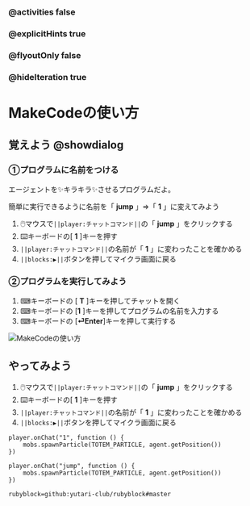 ### @activities false
### @explicitHints true
### @flyoutOnly false 
### @hideIteration true

# MakeCodeの使い方
<!-- ====================== -->
##  覚えよう @showdialog
### ①プログラムに名前をつける
エージェントを✨キラキラ✨させるプログラムだよ。

簡単に実行できるように名前を「 **jump** 」⇒「 **1** 」に変えてみよう
1. 🖱️マウスで``||player:チャットコマンド||``の「 **jump** 」をクリックする
1. ⌨️キーボードの[ **1** ]キーを押す
1. ``||player:チャットコマンド||``の名前が「 **1** 」に変わったことを確かめる
1. ``||blocks:▶||``ボタンを押してマイクラ画面に戻る

### ②プログラムを実行してみよう
1. ⌨キーボードの [ **T** ]キーを押してチャットを開く
1. ⌨キーボードの [**1** ]キーを押してプログラムの名前を入力する
1. ⌨キーボードの [**⏎Enter**]キーを押して実行する

![MakeCodeの使い方](https://yutari-club.github.io/mctuto/block01/lesson01/welcome.gif)

## やってみよう
1. 🖱️マウスで``||player:チャットコマンド||``の「 **jump** 」をクリックする
1. ⌨️キーボードの[ **1** ]キーを押す
1. ``||player:チャットコマンド||``の名前が「 **1** 」に変わったことを確かめる
1. ``||blocks:▶||``ボタンを押してマイクラ画面に戻る
```blocks
player.onChat("1", function () {
    mobs.spawnParticle(TOTEM_PARTICLE, agent.getPosition())
})
```


```template
player.onChat("jump", function () {
    mobs.spawnParticle(TOTEM_PARTICLE, agent.getPosition())
})
```

```package
rubyblock=github:yutari-club/rubyblock#master
```

